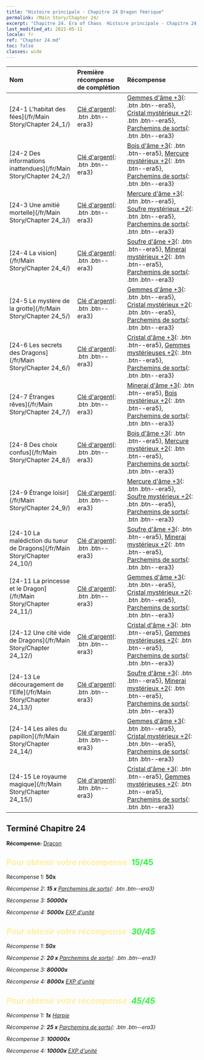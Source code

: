 ```yaml
---
title: "Histoire principale - Chapitre 24 Dragon féérique"
permalink: /Main Story/Chapter 24/
excerpt: "Chapitre 24. Era of Chaos  Histoire principale - Chapitre 24. Dragon féérique"
last_modified_at: 2021-05-11
locale: fr
ref: "Chapter 24.md"
toc: false
classes: wide
---
```


  | Nom |  Première récompense de complétion | Récompense |
  |:------------|:------------|:------------| 
  | [24-1 L'habitat des fées](/fr/Main Story/Chapter 24_1/) | [Clé d'argent](/ItemsFR/con_693/){: .btn .btn--era3} | [Gemmes d'âme +3](/ItemsFR/mat_86/){: .btn .btn--era5}, [Cristal mystérieux +2](/ItemsFR/mat_80/){: .btn .btn--era5}, [Parchemins de sorts](/ItemsFR/con_694/){: .btn .btn--era3} |
  | [24-2 Des informations inattendues](/fr/Main Story/Chapter 24_2/) | [Clé d'argent](/ItemsFR/con_693/){: .btn .btn--era3} | [Bois d'âme +3](/ItemsFR/mat_83/){: .btn .btn--era5}, [Mercure mystérieux +2](/ItemsFR/mat_77/){: .btn .btn--era5}, [Parchemins de sorts](/ItemsFR/con_694/){: .btn .btn--era3} |
  | [24-3 Une amitié mortelle](/fr/Main Story/Chapter 24_3/) | [Clé d'argent](/ItemsFR/con_693/){: .btn .btn--era3} | [Mercure d'âme +3](/ItemsFR/mat_84/){: .btn .btn--era5}, [Soufre mystérieux +2](/ItemsFR/mat_78/){: .btn .btn--era5}, [Parchemins de sorts](/ItemsFR/con_694/){: .btn .btn--era3} |
  | [24-4 La vision](/fr/Main Story/Chapter 24_4/) | [Clé d'argent](/ItemsFR/con_693/){: .btn .btn--era3} | [Soufre d'âme +3](/ItemsFR/mat_85/){: .btn .btn--era5}, [Minerai mystérieux +2](/ItemsFR/mat_75/){: .btn .btn--era5}, [Parchemins de sorts](/ItemsFR/con_694/){: .btn .btn--era3} |
  | [24-5 Le mystère de la grotte](/fr/Main Story/Chapter 24_5/) | [Clé d'argent](/ItemsFR/con_693/){: .btn .btn--era3} | [Gemmes d'âme +3](/ItemsFR/mat_86/){: .btn .btn--era5}, [Cristal mystérieux +2](/ItemsFR/mat_80/){: .btn .btn--era5}, [Parchemins de sorts](/ItemsFR/con_694/){: .btn .btn--era3} |
  | [24-6 Les secrets des Dragons](/fr/Main Story/Chapter 24_6/) | [Clé d'argent](/ItemsFR/con_693/){: .btn .btn--era3} | [Cristal d'âme +3](/ItemsFR/mat_87/){: .btn .btn--era5}, [Gemmes mystérieuses +2](/ItemsFR/mat_79/){: .btn .btn--era5}, [Parchemins de sorts](/ItemsFR/con_694/){: .btn .btn--era3} |
  | [24-7 Étranges rêves](/fr/Main Story/Chapter 24_7/) | [Clé d'argent](/ItemsFR/con_693/){: .btn .btn--era3} | [Minerai d'âme +3](/ItemsFR/mat_82/){: .btn .btn--era5}, [Bois mystérieux +2](/ItemsFR/mat_76/){: .btn .btn--era5}, [Parchemins de sorts](/ItemsFR/con_694/){: .btn .btn--era3} |
  | [24-8 Des choix confus](/fr/Main Story/Chapter 24_8/) | [Clé d'argent](/ItemsFR/con_693/){: .btn .btn--era3} | [Bois d'âme +3](/ItemsFR/mat_83/){: .btn .btn--era5}, [Mercure mystérieux +2](/ItemsFR/mat_77/){: .btn .btn--era5}, [Parchemins de sorts](/ItemsFR/con_694/){: .btn .btn--era3} |
  | [24-9 Étrange loisir](/fr/Main Story/Chapter 24_9/) | [Clé d'argent](/ItemsFR/con_693/){: .btn .btn--era3} | [Mercure d'âme +3](/ItemsFR/mat_84/){: .btn .btn--era5}, [Soufre mystérieux +2](/ItemsFR/mat_78/){: .btn .btn--era5}, [Parchemins de sorts](/ItemsFR/con_694/){: .btn .btn--era3} |
  | [24-10 La malédiction du tueur de Dragons](/fr/Main Story/Chapter 24_10/) | [Clé d'argent](/ItemsFR/con_693/){: .btn .btn--era3} | [Soufre d'âme +3](/ItemsFR/mat_85/){: .btn .btn--era5}, [Minerai mystérieux +2](/ItemsFR/mat_75/){: .btn .btn--era5}, [Parchemins de sorts](/ItemsFR/con_694/){: .btn .btn--era3} |
  | [24-11 La princesse et le Dragon](/fr/Main Story/Chapter 24_11/) | [Clé d'argent](/ItemsFR/con_693/){: .btn .btn--era3} | [Gemmes d'âme +3](/ItemsFR/mat_86/){: .btn .btn--era5}, [Cristal mystérieux +2](/ItemsFR/mat_80/){: .btn .btn--era5}, [Parchemins de sorts](/ItemsFR/con_694/){: .btn .btn--era3} |
  | [24-12 Une cité vide de Dragons](/fr/Main Story/Chapter 24_12/) | [Clé d'argent](/ItemsFR/con_693/){: .btn .btn--era3} | [Cristal d'âme +3](/ItemsFR/mat_87/){: .btn .btn--era5}, [Gemmes mystérieuses +2](/ItemsFR/mat_79/){: .btn .btn--era5}, [Parchemins de sorts](/ItemsFR/con_694/){: .btn .btn--era3} |
  | [24-13 Le découragement de l'Elfe](/fr/Main Story/Chapter 24_13/) | [Clé d'argent](/ItemsFR/con_693/){: .btn .btn--era3} | [Soufre d'âme +3](/ItemsFR/mat_85/){: .btn .btn--era5}, [Minerai mystérieux +2](/ItemsFR/mat_75/){: .btn .btn--era5}, [Parchemins de sorts](/ItemsFR/con_694/){: .btn .btn--era3} |
  | [24-14 Les ailes du papillon](/fr/Main Story/Chapter 24_14/) | [Clé d'argent](/ItemsFR/con_693/){: .btn .btn--era3} | [Gemmes d'âme +3](/ItemsFR/mat_86/){: .btn .btn--era5}, [Cristal mystérieux +2](/ItemsFR/mat_80/){: .btn .btn--era5}, [Parchemins de sorts](/ItemsFR/con_694/){: .btn .btn--era3} |
  | [24-15 Le royaume magique](/fr/Main Story/Chapter 24_15/) | [Clé d'argent](/ItemsFR/con_693/){: .btn .btn--era3} | [Cristal d'âme +3](/ItemsFR/mat_87/){: .btn .btn--era5}, [Gemmes mystérieuses +2](/ItemsFR/mat_79/){: .btn .btn--era5}, [Parchemins de sorts](/ItemsFR/con_694/){: .btn .btn--era3} |


## Terminé Chapitre 24

 **Récompense:** [Dracon](/fr/heroes/Dracon/)



## <span style="color: #ffeea0">Pour obtenir votre récompense :</span><span style="color: #27f73a">15/45</span>

 Récompense 1:  **50x** <i class="fas fa-gem"/>

 Récompense 2: **15 x** [Parchemins de sorts](/ItemsFR/con_694/){: .btn .btn--era3}

 Récompense 3:  **50000x** <i class="fas fa-coins"/>

 Récompense 4:  **5000x** [EXP d'unité](/ItemsFR/con_902/)



## <span style="color: #ffeea0">Pour obtenir votre récompense :</span><span style="color: #27f73a">30/45</span>

 Récompense 1:  **50x** <i class="fas fa-gem"/>

 Récompense 2: **20 x** [Parchemins de sorts](/ItemsFR/con_694/){: .btn .btn--era3}

 Récompense 3:  **80000x** <i class="fas fa-coins"/>

 Récompense 4:  **8000x** [EXP d'unité](/ItemsFR/con_902/)



## <span style="color: #ffeea0">Pour obtenir votre récompense :</span><span style="color: #27f73a">45/45</span>

 Récompense 1:  **1x** [Harpie](/fr/units/Harpy/)

 Récompense 2: **25 x** [Parchemins de sorts](/ItemsFR/con_694/){: .btn .btn--era3}

 Récompense 3:  **100000x** <i class="fas fa-coins"/>

 Récompense 4:  **10000x** [EXP d'unité](/ItemsFR/con_902/)

